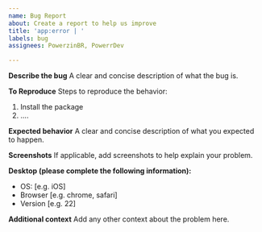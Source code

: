 ```yaml
---
name: Bug Report
about: Create a report to help us improve
title: 'app:error | '
labels: bug
assignees: PowerzinBR, PowerrDev

---
```


**Describe the bug**
A clear and concise description of what the bug is.

**To Reproduce**
Steps to reproduce the behavior:
1. Install the package
2. ....

**Expected behavior**
A clear and concise description of what you expected to happen.

**Screenshots**
If applicable, add screenshots to help explain your problem.

**Desktop (please complete the following information):**
 - OS: [e.g. iOS]
 - Browser [e.g. chrome, safari]
 - Version [e.g. 22]

**Additional context**
Add any other context about the problem here.
